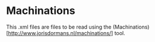 # Machinations

This .xml files are files to be read using the (Machinations)[http://www.jorisdormans.nl/machinations/] tool.
